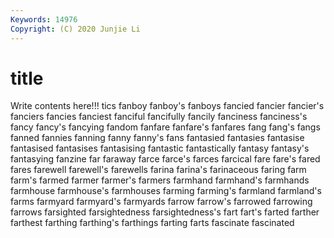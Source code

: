 ```yaml
---
Keywords: 14976
Copyright: (C) 2020 Junjie Li
---
```


# title

Write contents here!!!
tics 
fanboy 
fanboy's 
fanboys 
fancied 
fancier 
fancier's 
fanciers 
fancies 
fanciest
fanciful 
fancifully 
fancily 
fanciness 
fanciness's 
fancy 
fancy's 
fancying 
fandom 
fanfare
fanfare's 
fanfares 
fang 
fang's 
fangs 
fanned 
fannies 
fanning 
fanny 
fanny's
fans 
fantasied 
fantasies 
fantasise 
fantasised 
fantasises 
fantasising 
fantastic 
fantastically 
fantasy
fantasy's 
fantasying 
fanzine 
far 
faraway 
farce 
farce's 
farces 
farcical 
fare
fare's 
fared 
fares 
farewell 
farewell's 
farewells 
farina 
farina's 
farinaceous 
faring
farm 
farm's 
farmed 
farmer 
farmer's 
farmers 
farmhand 
farmhand's 
farmhands 
farmhouse
farmhouse's 
farmhouses 
farming 
farming's 
farmland 
farmland's 
farms 
farmyard 
farmyard's 
farmyards
farrow 
farrow's 
farrowed 
farrowing 
farrows 
farsighted 
farsightedness 
farsightedness's 
fart 
fart's
farted 
farther 
farthest 
farthing 
farthing's 
farthings 
farting 
farts 
fascinate 
fascinated
